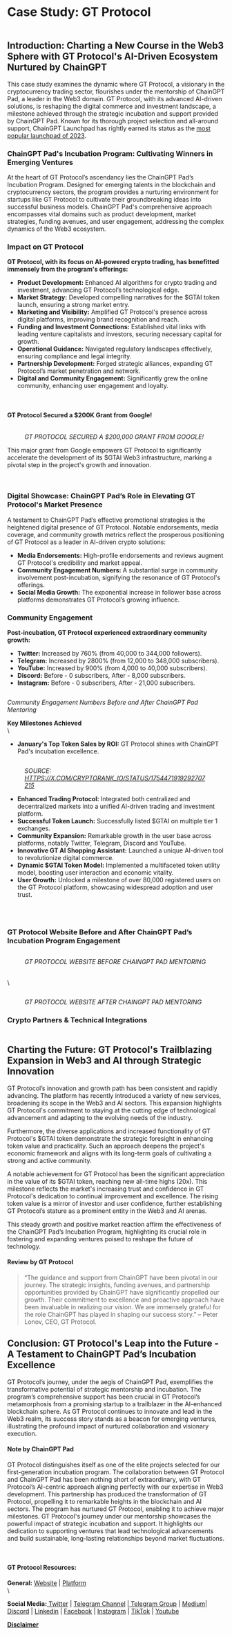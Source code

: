# Case Study: GT Protocol

<figure><img src="../../.gitbook/assets/image (15).png" alt=""><figcaption></figcaption></figure>

## **Introduction: Charting a New Course in the Web3 Sphere with GT Protocol's AI-Driven Ecosystem Nurtured by ChainGPT**

This case study examines the dynamic where GT Protocol, a visionary in the cryptocurrency trading sector, flourishes under the mentorship of ChainGPT Pad, a leader in the Web3 domain. GT Protocol, with its advanced AI-driven solutions, is reshaping the digital commerce and investment landscape, a milestone achieved through the strategic incubation and support provided by ChainGPT Pad. Known for its thorough project selection and all-around support, ChainGPT Launchpad has rightly earned its status as the [most popular launchpad of 2023](https://x.com/CryptoRank\_io/status/1744314009937993771?s=20).

### **ChainGPT Pad's Incubation Program: Cultivating Winners in Emerging Ventures**

At the heart of GT Protocol’s ascendancy lies the ChainGPT Pad’s Incubation Program. Designed for emerging talents in the blockchain and cryptocurrency sectors, the program provides a nurturing environment for startups like GT Protocol to cultivate their groundbreaking ideas into successful business models. ChainGPT Pad's comprehensive approach encompasses vital domains such as product development, market strategies, funding avenues, and user engagement, addressing the complex dynamics of the Web3 ecosystem.

### **Impact on GT Protocol**

**GT Protocol, with its focus on AI-powered crypto trading, has benefitted immensely from the program's offerings:**

* **Product Development:** Enhanced AI algorithms for crypto trading and investment, advancing GT Protocol’s technological edge.
* **Market Strategy:** Developed compelling narratives for the $GTAI token launch, ensuring a strong market entry.
* **Marketing and Visibility:** Amplified GT Protocol's presence across digital platforms, improving brand recognition and reach.
* **Funding and Investment Connections:** Established vital links with leading venture capitalists and investors, securing necessary capital for growth.
* **Operational Guidance:** Navigated regulatory landscapes effectively, ensuring compliance and legal integrity.
* **Partnership Development:** Forged strategic alliances, expanding GT Protocol’s market penetration and network.
* **Digital and Community Engagement:** Significantly grew the online community, enhancing user engagement and loyalty.

‍

#### **GT Protocol Secured a $200K Grant from Google!**

<figure><img src="https://assets-global.website-files.com/64354b8ce4872a52ac1c7b06/65c4daba844841c76a807828_cgMCq_MB63F9ouDr5HfpwsezevXFfdiuZUZfjGBBwUqX6hoNWZ8uLIpZOOevyh5CKsdAXtLF3qPRMZSux8o1Kjrk4-Dc6dud6UBxZn4oC996RDXFRhBiBaMjt9ZE98IvSffrtP1cknknRVLZgvSRBaw.jpeg" alt=""><figcaption><p><em>GT PROTOCOL SECURED A $200,000 GRANT FROM GOOGLE!</em></p></figcaption></figure>

This major grant from Google empowers GT Protocol to significantly accelerate the development of its $GTAI Web3 infrastructure, marking a pivotal step in the project's growth and innovation.

‍

### **Digital Showcase: ChainGPT Pad’s Role in Elevating GT Protocol's Market Presence**

A testament to ChainGPT Pad’s effective promotional strategies is the heightened digital presence of GT Protocol. Notable endorsements, media coverage, and community growth metrics reflect the prosperous positioning of GT Protocol as a leader in AI-driven crypto solutions:

* **Media Endorsements:** High-profile endorsements and reviews augment GT Protocol's credibility and market appeal.
* **Community Engagement Numbers:** A substantial surge in community involvement post-incubation, signifying the resonance of GT Protocol's offerings.
* **Social Media Growth:** The exponential increase in follower base across platforms demonstrates GT Protocol’s growing influence.

### **Community Engagement**

**Post-incubation, GT Protocol experienced extraordinary community growth:**

* **Twitter:** Increased by 760% (from 40,000 to 344,000 followers).
* **Telegram:** Increased by 2800% (from 12,000 to 348,000 subscribers).
* **YouTube:** Increased by 900% (from 4,000 to 40,000 subscribers).
* **Discord:** Before - 0 subscribers, After - 8,000 subscribers.
* **Instagram:** Before - 0 subscribers, After - 21,000 subscribers.

<figure><img src="https://assets-global.website-files.com/64354b8ce4872a52ac1c7b06/65c4dabaf622917e4c14eb9f_8davXZmYGkWmcpJQWgGsmmyDAwHvqfALVvLMBIUILk6xbUK1xCAc6a40Cvbu0eKRIDnOBajxNlA9ND5dxUBYjyyRHAcN-4r0U4rOTDyhoiB_zYsokJ0babPla-JdcbPf13bKhZU-2nrN8XT6vTw38u0.png" alt=""><figcaption></figcaption></figure>

_Community Engagement Numbers Before and After ChainGPT Pad Mentoring_

**Key Milestones Achieved**\
\



* **January's Top Token Sales by ROI:** GT Protocol shines with ChainGPT Pad's incubation excellence.

<figure><img src="https://assets-global.website-files.com/64354b8ce4872a52ac1c7b06/65c4dabae81800721f1abdca_dbVsihm3I61uUT_QXIZL9XmEO0-HDpC7rY75z0udBi5r-xp-1pCpvcUGrUSwtVP35s4KTGqVtpnYmkelsGEy-YPqQhza1QrDQzbbXcQ7wUpQMJ5CE7dUwIlQoFHsf-amScJShbgkqcUXgmJYyp5XTOk.png" alt=""><figcaption><p><em>SOURCE:</em> <a href="https://x.com/CryptoRank_io/status/1754471919292707215"><em>HTTPS://X.COM/CRYPTORANK_IO/STATUS/1754471919292707215</em></a></p></figcaption></figure>

* **Enhanced Trading Protocol:** Integrated both centralized and decentralized markets into a unified AI-driven trading and investment platform.
* **Successful Token Launch:** Successfully listed $GTAI on multiple tier 1 exchanges.
* **Community Expansion:** Remarkable growth in the user base across platforms, notably Twitter, Telegram, Discord and YouTube.
* **Innovative GT AI Shopping Assistant:** Launched a unique AI-driven tool to revolutionize digital commerce.
* **Dynamic $GTAI Token Model:** Implemented a multifaceted token utility model, boosting user interaction and economic vitality.
* **User Growth:** Unlocked a milestone of over 80,000 registered users on the GT Protocol platform, showcasing widespread adoption and user trust.

<figure><img src="https://assets-global.website-files.com/64354b8ce4872a52ac1c7b06/65c4dab93ccf9913c93b2ef2_6Qe8j9C6gRR-R6Ds2KvUOaum-k76Km1FORHI39Q7BmOurvWnViR6aJ23XREAQP-MeoPBVZfUauqmnfQ_ul9lorvpBDLEXv8PZIOV34ny_EyMC9wITwryXGfw1ImC0w7-ZRa9w1lW3T0MzdUpu_XX5zk.jpeg" alt=""><figcaption></figcaption></figure>

‍

### **GT Protocol Website Before and After ChainGPT Pad’s Incubation Program Engagement**

<figure><img src="https://assets-global.website-files.com/64354b8ce4872a52ac1c7b06/65c4dabae879c872a25318bc_FeAPKU2EORDNRg8IkduwJ69OsE8SI25c6yp03afCMcyCj9vmmGPa1kpfut4FbdKwezUMUphpZ8Gb77M_b3sMBz8xixh35hGnhldlX15sC5JSXUShnwuIc1QuIeYzXHz7HzFk2SlBczWN8rLs7RQbHH8.jpeg" alt=""><figcaption><p><em>GT PROTOCOL WEBSITE BEFORE CHAINGPT PAD MENTORING</em></p></figcaption></figure>

\
\


<figure><img src="https://assets-global.website-files.com/64354b8ce4872a52ac1c7b06/65c4daba3434411e4a7be332_LmmwjTyOeKT8cPBfkDN53cha08rbuAbolrMFAcF3D4rQhRAyGXgf-L3ht_M-3mgbG4SuS-qt-9D0WmBp66HmlsWS8tQQCaOzO5EtVt1yd6i_cY0MC3FpamnQaGDeGg1UtO3OBQCw6FuNrroGDw9NT9U.png" alt=""><figcaption><p><em>GT PROTOCOL WEBSITE AFTER CHAINGPT PAD MENTORING</em></p></figcaption></figure>

### **Crypto Partners & Technical Integrations** 

<figure><img src="https://assets-global.website-files.com/64354b8ce4872a52ac1c7b06/65c4daba2af45db054abeb28_Gj_Gj4dLMxHUuiVizpKs1Lma6tgL4Hw_dkiDZ2s4u8NO8E6NxPrsUch73Q688MolS6oxY0sKTJvmXHinSZoetyIEkZJJp2kFQBiz879LlqasAOYS3IfjXuvgOZyOBp-EhZuNNfRlnQGb4ts6SH33Y9I.png" alt=""><figcaption></figcaption></figure>

## **Charting the Future: GT Protocol's Trailblazing Expansion in Web3 and AI through Strategic Innovation**

GT Protocol’s innovation and growth path has been consistent and rapidly advancing. The platform has recently introduced a variety of new services, broadening its scope in the Web3 and AI sectors. This expansion highlights GT Protocol's commitment to staying at the cutting edge of technological advancement and adapting to the evolving needs of the industry.

Furthermore, the diverse applications and increased functionality of GT Protocol's $GTAI token demonstrate the strategic foresight in enhancing token value and practicality. Such an approach deepens the project's economic framework and aligns with its long-term goals of cultivating a strong and active community.

A notable achievement for GT Protocol has been the significant appreciation in the value of its $GTAI token, reaching new all-time highs (20x). This milestone reflects the market's increasing trust and confidence in GT Protocol's dedication to continual improvement and excellence. The rising token value is a mirror of investor and user confidence, further establishing GT Protocol’s stature as a prominent entity in the Web3 and AI arenas.

This steady growth and positive market reaction affirm the effectiveness of the ChainGPT Pad’s Incubation Program, highlighting its crucial role in fostering and expanding ventures poised to reshape the future of technology.

#### **Review by GT Protocol**

> “The guidance and support from ChainGPT have been pivotal in our journey. The strategic insights, funding avenues, and partnership opportunities provided by ChainGPT have significantly propelled our growth. Their commitment to excellence and proactive approach have been invaluable in realizing our vision. We are immensely grateful for the role ChainGPT has played in shaping our success story.” – Peter Lonov, CEO, GT Protocol.

## **Conclusion: GT Protocol's Leap into the Future - A Testament to ChainGPT Pad’s Incubation Excellence**

GT Protocol’s journey, under the aegis of ChainGPT Pad, exemplifies the transformative potential of strategic mentorship and incubation. The program’s comprehensive support has been crucial in GT Protocol’s metamorphosis from a promising startup to a trailblazer in the AI-enhanced blockchain sphere. As GT Protocol continues to innovate and lead in the Web3 realm, its success story stands as a beacon for emerging ventures, illustrating the profound impact of nurtured collaboration and visionary execution.

#### **Note by ChainGPT Pad**

GT Protocol distinguishes itself as one of the elite projects selected for our first-generation incubation program. The collaboration between GT Protocol and ChainGPT Pad has been nothing short of extraordinary, with GT Protocol’s AI-centric approach aligning perfectly with our expertise in Web3 development. This partnership has produced the transformation of GT Protocol, propelling it to remarkable heights in the blockchain and AI sectors. The program has nurtured GT Protocol, enabling it to achieve major milestones. GT Protocol's journey under our mentorship showcases the powerful impact of strategic incubation and support. It highlights our dedication to supporting ventures that lead technological advancements and build sustainable, long-lasting relationships beyond market fluctuations.

‍

#### **GT Protocol Resources:**

‍**General:** [Website](https://www.gt-protocol.io/) | [Platform](http://app.gt-protocol.io/)  \
\


**Social Media:**[ Twitter](https://twitter.com/gt\_protocol) | [Telegram Channel](https://t.me/GTProtocolNews) |[ ](https://medium.com/@gt-protocol)[Telegram Group](https://t.me/GTProtocolChat) | [Medium](https://medium.com/@gt-protocol)| [Discord](https://discord.gg/gt-protocol) | [Linkedin](https://www.linkedin.com/company/gtprotocol) | [Facebook](https://www.facebook.com/gtprotocol) | [Instagram](https://www.instagram.com/gt.protocol/) | [TikTok](https://www.tiktok.com/@gtprotocolio) | [Youtube](https://www.youtube.com/@gtprotocol)



[**Disclaimer**](../../misc/legal-docs/disclaimer.md)
